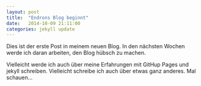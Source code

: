 ```yaml
---
layout: post
title:  "Endrons Blog beginnt"
date:   2014-10-09 21:11:00
categories: jekyll update
---
```

Dies ist der erste Post in meinem neuen Blog. In den nächsten Wochen
werde ich daran arbeiten, den Blog hübsch zu machen.

Vielleicht werde ich auch über meine Erfahrungen mit GitHup Pages und jekyll
schreiben.
Vielleicht schreibe ich auch über etwas ganz anderes. Mal schauen...

